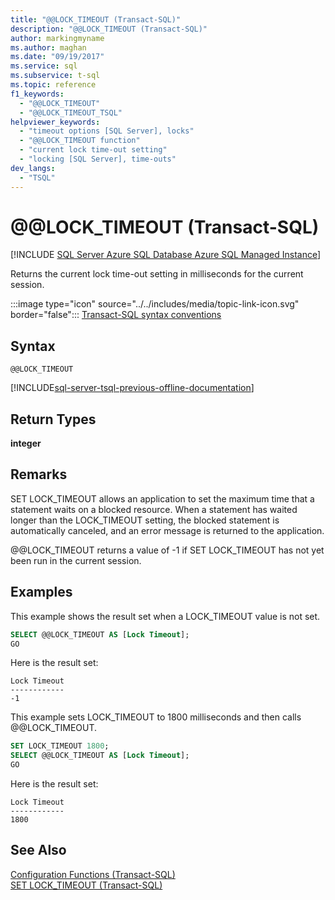 ```yaml
---
title: "@@LOCK_TIMEOUT (Transact-SQL)"
description: "@@LOCK_TIMEOUT (Transact-SQL)"
author: markingmyname
ms.author: maghan
ms.date: "09/19/2017"
ms.service: sql
ms.subservice: t-sql
ms.topic: reference
f1_keywords:
  - "@@LOCK_TIMEOUT"
  - "@@LOCK_TIMEOUT_TSQL"
helpviewer_keywords:
  - "timeout options [SQL Server], locks"
  - "@@LOCK_TIMEOUT function"
  - "current lock time-out setting"
  - "locking [SQL Server], time-outs"
dev_langs:
  - "TSQL"
---
```

# &#x40;&#x40;LOCK_TIMEOUT (Transact-SQL)
[!INCLUDE [SQL Server Azure SQL Database Azure SQL Managed Instance](../../includes/applies-to-version/sql-asdb-asdbmi.md)]

  Returns the current lock time-out setting in milliseconds for the current session.  
  
 :::image type="icon" source="../../includes/media/topic-link-icon.svg" border="false"::: [Transact-SQL syntax conventions](../../t-sql/language-elements/transact-sql-syntax-conventions-transact-sql.md)  
  
## Syntax  
  
```syntaxsql  
@@LOCK_TIMEOUT  
```  
  
[!INCLUDE[sql-server-tsql-previous-offline-documentation](../../includes/sql-server-tsql-previous-offline-documentation.md)]

## Return Types
 **integer**  
  
## Remarks  
 SET LOCK_TIMEOUT allows an application to set the maximum time that a statement waits on a blocked resource. When a statement has waited longer than the LOCK_TIMEOUT setting, the blocked statement is automatically canceled, and an error message is returned to the application.  
  
 @@LOCK_TIMEOUT returns a value of -1 if SET LOCK_TIMEOUT has not yet been run in the current session.  
  
## Examples  
 This example shows the result set when a LOCK_TIMEOUT value is not set.  
  
```sql  
SELECT @@LOCK_TIMEOUT AS [Lock Timeout];  
GO  
```  
  
 Here is the result set:  
  
```  
Lock Timeout  
------------  
-1  
```  
  
 This example sets LOCK_TIMEOUT to 1800 milliseconds and then calls @@LOCK_TIMEOUT.  
  
```sql  
SET LOCK_TIMEOUT 1800;  
SELECT @@LOCK_TIMEOUT AS [Lock Timeout];  
GO  
```  
  
 Here is the result set:  
  
```  
Lock Timeout  
------------  
1800          
```  
  
## See Also  
 [Configuration Functions &#40;Transact-SQL&#41;](../../t-sql/functions/configuration-functions-transact-sql.md)   
 [SET LOCK_TIMEOUT &#40;Transact-SQL&#41;](../../t-sql/statements/set-lock-timeout-transact-sql.md)  
  
  
